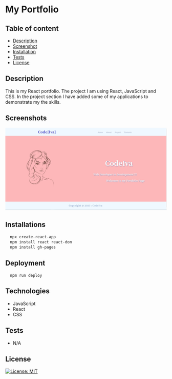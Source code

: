 # My Portfolio

## Table of content
  - [Description](#description) 
  - [Screenshot](#screenshot) 
  - [Installation](#installation)
  - [Tests](#tests)
  - [License](#license)

  
## Description
  This is my React portfolio. The project I am using React, JavaScript and CSS. In the project section I have added some of my applications to demonstrate my the skills.

## Screenshots
 
![](./public/images/screenshot.jpg)



## Installations
  ```
    npx create-react-app
    npm install react react-dom
    npm install gh-pages 
  ```

## Deployment
  ```
    npm run deploy

  ```


## Technologies 
 - JavaScript
 - React
 - CSS


## Tests  
 - N/A
 

## License
  [![License: MIT](https://img.shields.io/badge/License-MIT-yellow.svg)](https://opensource.org/licenses/MIT) 